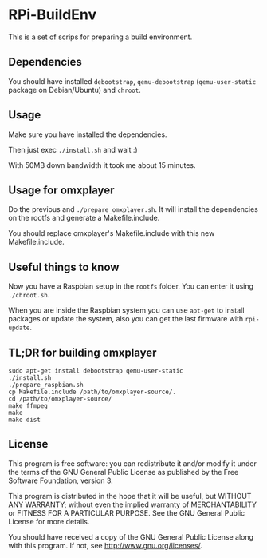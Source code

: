 RPi-BuildEnv
============

This is a set of scrips for preparing a build environment.

Dependencies
------------

You should have installed `debootstrap`, `qemu-debootstrap` (`qemu-user-static` package on Debian/Ubuntu) and `chroot`.

Usage
-----

Make sure you have installed the dependencies.

Then just exec `./install.sh` and wait :)

With 50MB down bandwidth it took me about 15 minutes.

Usage for omxplayer
-------------------

Do the previous and `./prepare_omxplayer.sh`. It will install the dependencies on the rootfs and generate a Makefile.include.

You should replace omxplayer's Makefile.include with this new Makefile.include.

Useful things to know
---------------------

Now you have a Raspbian setup in the `rootfs` folder. You can enter it using `./chroot.sh`.

When you are inside the Raspbian system you can use `apt-get` to install packages or update the system, also you can get the last firmware with `rpi-update`.

TL;DR for building omxplayer
----------------------------

    sudo apt-get install debootstrap qemu-user-static
    ./install.sh
    ./prepare_raspbian.sh
    cp Makefile.include /path/to/omxplayer-source/.
    cd /path/to/omxplayer-source/
    make ffmpeg
    make
    make dist

License
-------

This program is free software: you can redistribute it and/or modify
it under the terms of the GNU General Public License as published by
the Free Software Foundation, version 3.

This program is distributed in the hope that it will be useful,
but WITHOUT ANY WARRANTY; without even the implied warranty of
MERCHANTABILITY or FITNESS FOR A PARTICULAR PURPOSE.  See the
GNU General Public License for more details.

You should have received a copy of the GNU General Public License
along with this program.  If not, see <http://www.gnu.org/licenses/>.